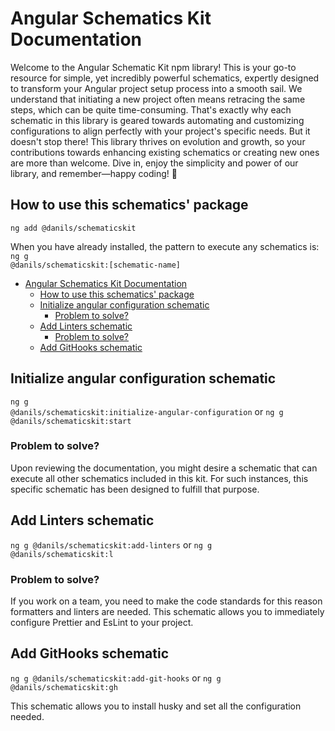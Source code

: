 # Angular Schematics Kit Documentation

Welcome to the Angular Schematic Kit npm library! This is your go-to resource for simple, yet incredibly powerful
schematics, expertly designed to transform your Angular project setup process into a smooth sail. We understand that
initiating a new project often means retracing the same steps, which can be quite time-consuming. That's exactly why
each schematic in this library is geared towards automating and customizing configurations to align perfectly with your
project's specific needs. But it doesn't stop there! This library thrives on evolution and growth, so your contributions
towards enhancing existing schematics or creating new ones are more than welcome. Dive in, enjoy the simplicity and
power of our library, and remember—happy coding! 🎉

## How to use this schematics' package

<code>ng add @danils/schematicskit</code>

When you have already installed, the pattern to execute any schematics is:
<code>ng g @danils/schematicskit:[schematic-name]</code>

* [Angular Schematics Kit Documentation](#angular-schematics-kit-documentation)
    * [How to use this schematics' package](#how-to-use-this-schematics-package)
    * [Initialize angular configuration schematic](#initialize-angular-configuration-schematic)
        * [Problem to solve?](#problem-to-solve)
    * [Add Linters schematic](#add-linters-schematic)
        * [Problem to solve?](#problem-to-solve-1)
    * [Add GitHooks schematic](#add-githooks-schematic)

## Initialize angular configuration schematic

<code>ng g @danils/schematicskit:initialize-angular-configuration</code> or
<code>ng g @danils/schematicskit:start</code>

### Problem to solve?

Upon reviewing the documentation, you might desire a schematic that can execute all other schematics included in this
kit. For such instances, this specific schematic has been designed to fulfill that purpose.

## Add Linters schematic

<code>ng g @danils/schematicskit:add-linters</code> or <code>ng g @danils/schematicskit:l</code>

### Problem to solve?

If you work on a team, you need to make the code standards for this reason formatters and linters are needed.
This schematic allows you to immediately configure Prettier and EsLint to your project.

## Add GitHooks schematic

<code>ng g @danils/schematicskit:add-git-hooks</code> or <code>ng g @danils/schematicskit:gh</code>

This schematic allows you to install husky and set all the configuration needed.
